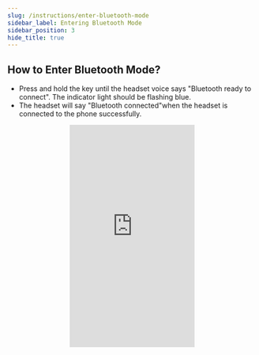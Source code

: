 ```yaml
---
slug: /instructions/enter-bluetooth-mode
sidebar_label: Entering Bluetooth Mode
sidebar_position: 3
hide_title: true
---
```


## How to Enter Bluetooth Mode?
- Press and hold the key until the headset voice says "Bluetooth ready to connect". The indicator light should be flashing blue. 
- The headset will say "Bluetooth connected"when the headset is connected to the phone successfully.

<div align="center">
    <iframe
          src="https://tdcs-resources.s3.us-west-2.amazonaws.com/Videos/ConnectDevice.TurnOnDevice.Video.mp4" 
          scrolling="no" 
          border="0" 
          frameborder="no" 
          framespacing="0" 
          allowfullscreen="true"
          width = "253"
          height = "450"> 
    </iframe>
</div>
